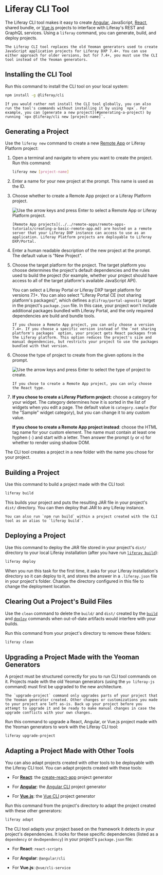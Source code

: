 # Liferay CLI Tool

The Liferay CLI tool makes it easy to create [Angular](https://angular.io/), JavaScript, [React](https://reactjs.org/), shared bundle, or [Vue.js](https://vuejs.org/) projects to interface with Liferay's REST and GraphQL services. Using a `liferay` command, you can generate, build, and deploy projects.

```{note}
The Liferay CLI tool replaces the old Yeoman generators used to create JavaScript application projects for Liferay DXP 7.4+. You can use either approach for older versions, but for 7.4+, you must use the CLI tool instead of the Yeoman generators.
```

## Installing the CLI Tool

Run this command to install the CLI tool on your local system:

```bash
npm install -g @liferay/cli
```

```{note}
If you would rather not install the CLI tool globally, you can also run the tool's commands without installing it by using `npx`. For example, you can [generate a new project](#generating-a-project) by running `npx @liferay/cli new [project-name]`.
```

## Generating a Project

Use the `liferay new` command to create a new [Remote App](../../remote-apps/remote-apps-tutorials/creating-a-basic-remote-app.md) or Liferay Platform project:

1. Open a terminal and navigate to where you want to create the project. Run this command:

	```bash
	liferay new [project-name]
	```

1. Enter a name for your new project at the prompt. This name is used as the ID.

1. Choose whether to create a Remote App project or a Liferay Platform project.

   ![Use the arrow keys and press Enter to select a Remote App or Liferay Platform project.](./liferay-cli-tool/images/01.png)

   ```{note}
   [Remote App projects](../../remote-apps/remote-apps-tutorials/creating-a-basic-remote-app.md) are hosted on a remote server that your Liferay DXP instance can access to use as an application. Liferay Platform projects are deployable to Liferay DXP/Portal.
   ```

1. Enter a human readable description of the new project at the prompt. The default value is "New Project".

1. Choose the target platform for the project. The target platform you choose determines the project's default dependencies and the rules used to build the project (for example, whether your project should have access to all of the target platform's available JavaScript API).

   You can select a Liferay Portal or Liferay DXP target platform for versions 7.1+. You can also select "Liferay Portal CE (not sharing platform's packages)", which defines a `@lifray/portal-agnostic` target in the project's `package.json` file. In this case, your project won't include additional packages bundled with Liferay Portal, and the only required dependencies are build and bundle tools.

   ```{note}
   If you choose a Remote App project, you can only choose a version 7.4+. If you choose a specific version instead of the `not sharing platform's packages` option, your project gets React packages from the Liferay platform. This option reduces the project's size and manual dependencies, but restricts your project to use the packages bundled with that version.
   ```

1. Choose the type of project to create from the given options in the prompt.

    ![Use the arrow keys and press Enter to select the type of project to create.](./liferay-cli-tool/images/02.png)

    ```{note}
    If you chose to create a Remote App project, you can only choose the React type.
    ```

1. **If you chose to create a Liferay Platform project:** choose a category for your widget. The category determines how it is sorted in the list of widgets when you edit a page. The default value is `category.sample` (for the "Sample" widget category), but you can change it to any custom value.

	**If you chose to create a Remote App project instead**: choose the HTML tag name for your custom element. The name must contain at least one hyphen (`-`) and start with a letter. Then answer the prompt (`y` or `n`) for whether to render using shadow DOM.

The CLI tool creates a project in a new folder with the name you chose for your project.

## Building a Project

Use this command to build a project made with the CLI tool:

```bash
liferay build
```

This builds your project and puts the resulting JAR file in your project's `dist/` directory. You can then deploy that JAR to any Liferay instance.

```{note}
You can also run `npm run build` within a project created with the CLI tool as an alias to `liferay build`.
```

## Deploying a Project

Use this command to deploy the JAR file stored in your project's `dist/` directory to your local Liferay installation (after you have run [`liferay build`](#building-a-project)):

```bash
liferay deploy
```

When you run this task for the first time, it asks for your Liferay installation's directory so it can deploy to it, and stores the answer in a `.liferay.json` file in your project's folder. Change the directory configured in this file to change the deployment location.

## Clearing Out a Project's Build Files

Use the `clean` command to delete the `build/` and `dist/` created by the [`build`](#building-a-project) and [`deploy`](#deploying-a-project) commands when out-of-date artifacts would interfere with your builds.

Run this command from your project's directory to remove these folders:

```bash
liferay clean
```

## Upgrading a Project Made with the Yeoman Generators

A project must be structured correctly for you to run CLI tool commands on it. Projects made with the old Yeoman generators (using the `yo liferay-js` command) must first be upgraded to the new architecture.

```{warning}
The `upgrade-project` command only upgrades parts of your project that the Yeoman generator created. Other changes or customizations you made to your project are left as-is. Back up your project before you attempt to upgrade it and be ready to make manual changes in case the upgrade conflicts with your own changes.
```

Run this command to upgrade a React, Angular, or Vue.js project made with the Yeoman generators to work with the Liferay CLI tool:

```bash
liferay upgrade-project
```

## Adapting a Project Made with Other Tools

You can also adapt projects created with other tools to be deployable with the Liferay CLI tool. You can adapt projects created with these tools:

* For [**React**](https://reactjs.org/): the [create-react-app](https://reactjs.org/) project generator

* For [**Angular**](https://angular.io/): the [Angular CLI](https://cli.angular.io/) project generator

* For [**Vue.js**](https://vuejs.org/): the [Vue CLI](https://cli.vuejs.org/) project generator

Run this command from the project's directory to adapt the project created with these other generators:

```bash
liferay adapt
```

The CLI tool adapts your project based on the framework it detects in your project's dependencies. It looks for these specific dependencies (listed as a `dependency` or `devDependency`) in your project's `package.json` file:

* For **React**: `react-scripts`

* For **Angular**: `@angular/cli`

* For **Vue.js**: `@vue/cli-service`
